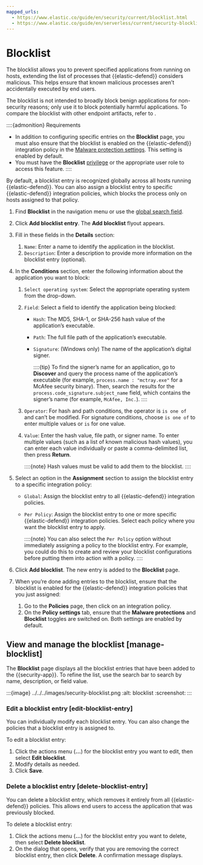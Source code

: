 ```yaml
---
mapped_urls:
  - https://www.elastic.co/guide/en/security/current/blocklist.html
  - https://www.elastic.co/guide/en/serverless/current/security-blocklist.html
---
```


# Blocklist


The blocklist allows you to prevent specified applications from running on hosts, extending the list of processes that {{elastic-defend}} considers malicious. This helps ensure that known malicious processes aren’t accidentally executed by end users.

The blocklist is not intended to broadly block benign applications for non-security reasons; only use it to block potentially harmful applications. To compare the blocklist with other endpoint artifacts, refer to [](/solutions/security/manage-elastic-defend/optimize-elastic-defend.md).

::::{admonition} Requirements
* In addition to configuring specific entries on the **Blocklist** page, you must also ensure that the blocklist is enabled on the {{elastic-defend}} integration policy in the [Malware protection settings](/solutions/security/configure-elastic-defend/configure-an-integration-policy-for-elastic-defend.md#malware-protection). This setting is enabled by default.
* You must have the **Blocklist** [privilege](/solutions/security/configure-elastic-defend/elastic-defend-feature-privileges.md) or the appropriate user role to access this feature.
::::


By default, a blocklist entry is recognized globally across all hosts running {{elastic-defend}}. You can also assign a blocklist entry to specific {{elastic-defend}} integration policies, which blocks the process only on hosts assigned to that policy.

1. Find **Blocklist** in the navigation menu or use the [global search field](/explore-analyze/find-and-organize/find-apps-and-objects.md).
2. Click **Add blocklist entry**. The **Add blocklist** flyout appears.
3. Fill in these fields in the **Details** section:

    1. `Name`: Enter a name to identify the application in the blocklist.
    2. `Description`: Enter a description to provide more information on the blocklist entry (optional).

4. In the **Conditions** section, enter the following information about the application you want to block:

    1. `Select operating system`: Select the appropriate operating system from the drop-down.
    2. `Field`: Select a field to identify the application being blocked:

        * `Hash`: The MD5, SHA-1, or SHA-256 hash value of the application’s executable.
        * `Path`: The full file path of the application’s executable.
        * `Signature`: (Windows only) The name of the application’s digital signer.

            ::::{tip}
            To find the signer’s name for an application, go to **Discover** and query the process name of the application’s executable (for example, `process.name : "mctray.exe"` for a McAfee security binary). Then, search the results for the `process.code_signature.subject_name` field, which contains the signer’s name (for example, `McAfee, Inc.`).
            ::::

    3. `Operator`: For hash and path conditions, the operator is `is one of` and can’t be modified. For signature conditions, choose `is one of` to enter multiple values or `is` for one value.
    4. `Value`: Enter the hash value, file path, or signer name. To enter multiple values (such as a list of known malicious hash values), you can enter each value individually or paste a comma-delimited list, then press **Return**.

        ::::{note}
        Hash values must be valid to add them to the blocklist.
        ::::

5. Select an option in the **Assignment** section to assign the blocklist entry to a specific integration policy:

    * `Global`: Assign the blocklist entry to all {{elastic-defend}} integration policies.
    * `Per Policy`: Assign the blocklist entry to one or more specific {{elastic-defend}} integration policies. Select each policy where you want the blocklist entry to apply.

        ::::{note}
        You can also select the `Per Policy` option without immediately assigning a policy to the blocklist entry. For example, you could do this to create and review your blocklist configurations before putting them into action with a policy.
        ::::

6. Click **Add blocklist**. The new entry is added to the **Blocklist** page.
7. When you’re done adding entries to the blocklist, ensure that the blocklist is enabled for the {{elastic-defend}} integration policies that you just assigned:

    1. Go to the **Policies** page, then click on an integration policy.
    2. On the **Policy settings** tab, ensure that the **Malware protections** and **Blocklist** toggles are switched on. Both settings are enabled by default.



## View and manage the blocklist [manage-blocklist]

The **Blocklist** page displays all the blocklist entries that have been added to the {{security-app}}. To refine the list, use the search bar to search by name, description, or field value.

:::{image} ../../../images/security-blocklist.png
:alt: blocklist
:screenshot:
:::


### Edit a blocklist entry [edit-blocklist-entry]

You can individually modify each blocklist entry. You can also change the policies that a blocklist entry is assigned to.

To edit a blocklist entry:

1. Click the actions menu (**…​**) for the blocklist entry you want to edit, then select **Edit blocklist**.
2. Modify details as needed.
3. Click **Save**.


### Delete a blocklist entry [delete-blocklist-entry]

You can delete a blocklist entry, which removes it entirely from all {{elastic-defend}} policies. This allows end users to access the application that was previously blocked.

To delete a blocklist entry:

1. Click the actions menu (**…​**) for the blocklist entry you want to delete, then select **Delete blocklist**.
2. On the dialog that opens, verify that you are removing the correct blocklist entry, then click **Delete**. A confirmation message displays.
